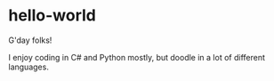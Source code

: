 # hello-world

G'day folks!

I enjoy coding in C# and Python mostly, but doodle in a lot of different languages.
